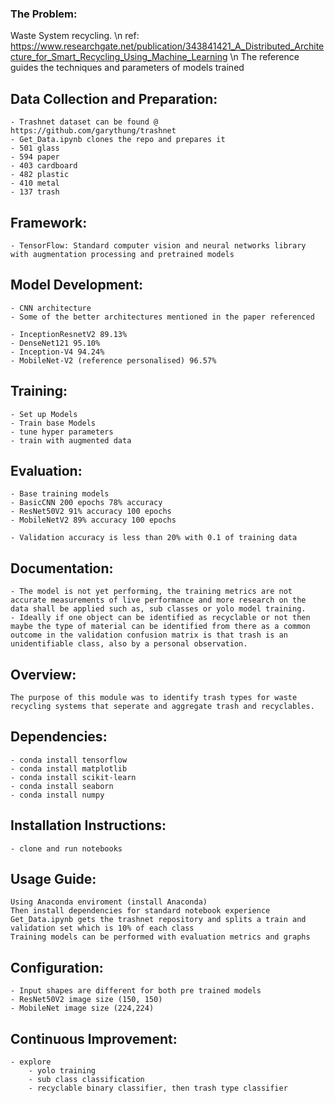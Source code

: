 ### The Problem:
Waste System recycling. \n 
ref: https://www.researchgate.net/publication/343841421_A_Distributed_Architecture_for_Smart_Recycling_Using_Machine_Learning \n
The reference guides the techniques and parameters of models trained

## Data Collection and Preparation: 
    - Trashnet dataset can be found @ https://github.com/garythung/trashnet 
    - Get_Data.ipynb clones the repo and prepares it    
    - 501 glass
    - 594 paper
    - 403 cardboard
    - 482 plastic
    - 410 metal
    - 137 trash

## Framework: 
    - TensorFlow: Standard computer vision and neural networks library with augmentation processing and pretrained models

## Model Development: 
    - CNN architecture
    - Some of the better architectures mentioned in the paper referenced
    
    - InceptionResnetV2 89.13% 
    - DenseNet121 95.10%
    - Inception-V4 94.24%
    - MobileNet-V2 (reference personalised) 96.57%

## Training: 
    - Set up Models
    - Train base Models
    - tune hyper parameters
    - train with augmented data

## Evaluation:
    - Base training models
    - BasicCNN 200 epochs 78% accuracy
    - ResNet50V2 91% accuracy 100 epochs
    - MobileNetV2 89% accuracy 100 epochs 
    
    - Validation accuracy is less than 20% with 0.1 of training data

## Documentation: 
    - The model is not yet performing, the training metrics are not accurate measurements of live performance and more research on the data shall be applied such as, sub classes or yolo model training.  
    - Ideally if one object can be identified as recyclable or not then maybe the type of material can be identified from there as a common outcome in the validation confusion matrix is that trash is an unidentifiable class, also by a personal observation.   

## Overview: 
    The purpose of this module was to identify trash types for waste recycling systems that seperate and aggregate trash and recyclables.    

## Dependencies: 
    - conda install tensorflow
    - conda install matplotlib
    - conda install scikit-learn
    - conda install seaborn 
    - conda install numpy


## Installation Instructions: 
    - clone and run notebooks

## Usage Guide: 
    Using Anaconda enviroment (install Anaconda)
    Then install dependencies for standard notebook experience
    Get_Data.ipynb gets the trashnet repository and splits a train and validation set which is 10% of each class
    Training models can be performed with evaluation metrics and graphs
    

## Configuration: 
    - Input shapes are different for both pre trained models
    - ResNet50V2 image size (150, 150)
    - MobileNet image size (224,224)

## Continuous Improvement: 
    - explore 
        - yolo training
        - sub class classification
        - recyclable binary classifier, then trash type classifier 
